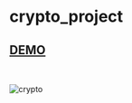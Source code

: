 # crypto_project


## [DEMO](https://react-project-crypto.netlify.app)

<br/> 

![crypto](https://user-images.githubusercontent.com/88406720/139508603-d38030b6-91d2-4702-822e-197cf3604ede.PNG)
